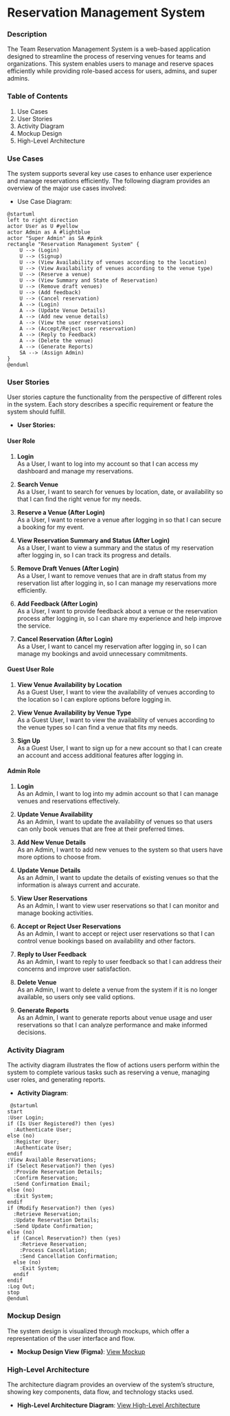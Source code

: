 # Reservation Management System

### Description

The Team Reservation Management System is a web-based application designed to streamline the process of reserving venues for teams and organizations. This system enables users to manage and reserve spaces efficiently while providing role-based access for users, admins, and super admins.

### Table of Contents
1. Use Cases
2. User Stories
3. Activity Diagram
4. Mockup Design
5. High-Level Architecture

### Use Cases
The system supports several key use cases to enhance user experience and manage reservations efficiently. The following diagram provides an overview of the major use cases involved:

* Use Case Diagram:
```
@startuml
left to right direction
actor User as U #yellow
actor Admin as A #lightblue
actor "Super Admin" as SA #pink
rectangle "Reservation Management System" {
    U --> (Login)
    U --> (Signup)
    U --> (View Availability of venues according to the location)
    U --> (View Availability of venues according to the venue type)
    U --> (Reserve a venue)
    U --> (View Summary and State of Reservation)
    U --> (Remove draft venues)
    U --> (Add feedback)
    U --> (Cancel reservation)
    A --> (Login)
    A --> (Update Venue Details)
    A --> (Add new venue details)
    A --> (View the user reservations)
    A --> (Accept/Reject user reservation)
    A --> (Reply to Feedback)
    A --> (Delete the venue)
    A --> (Generate Reports)
    SA --> (Assign Admin)
}
@enduml
```

### User Stories
User stories capture the functionality from the perspective of different roles in the system. Each story describes a specific requirement or feature the system should fulfill.

* **User Stories:**

#### User Role
1. **Login**  
As a User, I want to log into my account so that I can access my dashboard and manage my reservations.

2. **Search Venue**  
As a User, I want to search for venues by location, date, or availability so that I can find the right venue for my needs.

3. **Reserve a Venue (After Login)**  
As a User, I want to reserve a venue after logging in so that I can secure a booking for my event.

4. **View Reservation Summary and Status (After Login)**  
As a User, I want to view a summary and the status of my reservation after logging in, so I can track its progress and details.

5. **Remove Draft Venues (After Login)**  
As a User, I want to remove venues that are in draft status from my reservation list after logging in, so I can manage my reservations more efficiently.

6. **Add Feedback (After Login)**  
As a User, I want to provide feedback about a venue or the reservation process after logging in, so I can share my experience and help improve the service.

7. **Cancel Reservation (After Login)**  
As a User, I want to cancel my reservation after logging in, so I can manage my bookings and avoid unnecessary commitments.


#### Guest User Role
1. **View Venue Availability by Location**  
As a Guest User, I want to view the availability of venues according to the location so I can explore options before logging in.

2. **View Venue Availability by Venue Type**  
As a Guest User, I want to view the availability of venues according to the venue types so I can find a venue that fits my needs.

3. **Sign Up**  
As a Guest User, I want to sign up for a new account so that I can create an account and access additional features after logging in.

#### Admin Role
1. **Login**  
As an Admin, I want to log into my admin account so that I can manage venues and reservations effectively.

2. **Update Venue Availability**  
As an Admin, I want to update the availability of venues so that users can only book venues that are free at their preferred times.

3. **Add New Venue Details**  
As an Admin, I want to add new venues to the system so that users have more options to choose from.

4. **Update Venue Details**  
As an Admin, I want to update the details of existing venues so that the information is always current and accurate.

5. **View User Reservations**  
As an Admin, I want to view user reservations so that I can monitor and manage booking activities.

6. **Accept or Reject User Reservations**  
As an Admin, I want to accept or reject user reservations so that I can control venue bookings based on availability and other factors.

7. **Reply to User Feedback**  
As an Admin, I want to reply to user feedback so that I can address their concerns and improve user satisfaction.

8. **Delete Venue**  
As an Admin, I want to delete a venue from the system if it is no longer available, so users only see valid options.

9. **Generate Reports**  
As an Admin, I want to generate reports about venue usage and user reservations so that I can analyze performance and make informed decisions.

### Activity Diagram
The activity diagram illustrates the flow of actions users perform within the system to complete various tasks such as reserving a venue, managing user roles, and generating reports.

* **Activity Diagram**:
```
 @startuml
start
:User Login;
if (Is User Registered?) then (yes)
  :Authenticate User;
else (no)
  :Register User;
  :Authenticate User;
endif
:View Available Reservations;
if (Select Reservation?) then (yes)
  :Provide Reservation Details;
  :Confirm Reservation;
  :Send Confirmation Email;
else (no)
  :Exit System;
endif
if (Modify Reservation?) then (yes)
  :Retrieve Reservation;
  :Update Reservation Details;
  :Send Update Confirmation;
else (no)
  if (Cancel Reservation?) then (yes)
    :Retrieve Reservation;
    :Process Cancellation;
    :Send Cancellation Confirmation;
  else (no)
    :Exit System;
  endif
endif
:Log Out;
stop
@enduml
```

### Mockup Design
The system design is visualized through mockups, which offer a representation of the user interface and flow.

* **Mockup Design View (Figma)**:
[View Mockup](https://www.figma.com/design/mxbmrtTWL5lfMVfiDeIHpg/Reservation-Figma?node-id=0-1&t=DuOx7Mjf2TCZkNOj-1)

### High-Level Architecture
The architecture diagram provides an overview of the system’s structure, showing key components, data flow, and technology stacks used.

* **High-Level Architecture Diagram**:
[View High-Level Architecture](https://www.canva.com/design/DAGTjXwcJaE/KVVQk55P4Iba4lbqMU0BHQ/edit?utm_content=DAGTjXwcJaE&utm_campaign=designshare&utm_medium=link2&utm_source=sharebutton)
